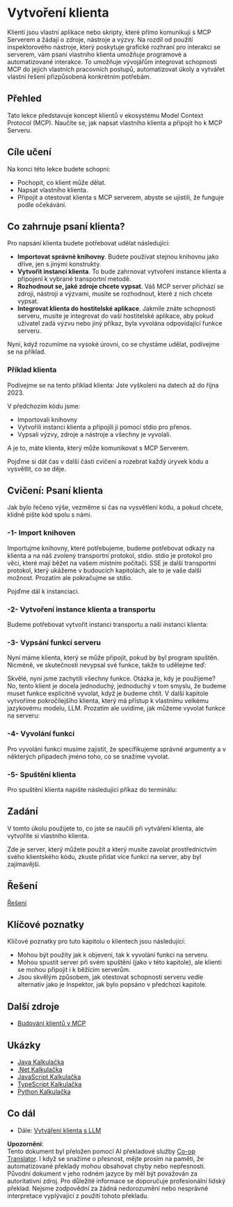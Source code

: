 <!--
CO_OP_TRANSLATOR_METADATA:
{
  "original_hash": "a9c3ca25df37dbb4c1518174fc415ce1",
  "translation_date": "2025-05-17T09:47:36+00:00",
  "source_file": "03-GettingStarted/02-client/README.md",
  "language_code": "cs"
}
-->
# Vytvoření klienta

Klienti jsou vlastní aplikace nebo skripty, které přímo komunikují s MCP Serverem a žádají o zdroje, nástroje a výzvy. Na rozdíl od použití inspektorového nástroje, který poskytuje grafické rozhraní pro interakci se serverem, vám psaní vlastního klienta umožňuje programové a automatizované interakce. To umožňuje vývojářům integrovat schopnosti MCP do jejich vlastních pracovních postupů, automatizovat úkoly a vytvářet vlastní řešení přizpůsobená konkrétním potřebám.

## Přehled

Tato lekce představuje koncept klientů v ekosystému Model Context Protocol (MCP). Naučíte se, jak napsat vlastního klienta a připojit ho k MCP Serveru.

## Cíle učení

Na konci této lekce budete schopni:

- Pochopit, co klient může dělat.
- Napsat vlastního klienta.
- Připojit a otestovat klienta s MCP serverem, abyste se ujistili, že funguje podle očekávání.

## Co zahrnuje psaní klienta?

Pro napsání klienta budete potřebovat udělat následující:

- **Importovat správné knihovny**. Budete používat stejnou knihovnu jako dříve, jen s jinými konstrukty.
- **Vytvořit instanci klienta**. To bude zahrnovat vytvoření instance klienta a připojení k vybrané transportní metodě.
- **Rozhodnout se, jaké zdroje chcete vypsat**. Váš MCP server přichází se zdroji, nástroji a výzvami, musíte se rozhodnout, které z nich chcete vypsat.
- **Integrovat klienta do hostitelské aplikace**. Jakmile znáte schopnosti serveru, musíte je integrovat do vaší hostitelské aplikace, aby pokud uživatel zadá výzvu nebo jiný příkaz, byla vyvolána odpovídající funkce serveru.

Nyní, když rozumíme na vysoké úrovni, co se chystáme udělat, podívejme se na příklad.

### Příklad klienta

Podívejme se na tento příklad klienta:
Jste vyškoleni na datech až do října 2023.

V předchozím kódu jsme:

- Importovali knihovny
- Vytvořili instanci klienta a připojili ji pomocí stdio pro přenos.
- Vypsali výzvy, zdroje a nástroje a všechny je vyvolali.

A je to, máte klienta, který může komunikovat s MCP Serverem.

Pojďme si dát čas v další části cvičení a rozebrat každý úryvek kódu a vysvětlit, co se děje.

## Cvičení: Psaní klienta

Jak bylo řečeno výše, vezměme si čas na vysvětlení kódu, a pokud chcete, klidně pište kód spolu s námi.

### -1- Import knihoven

Importujme knihovny, které potřebujeme, budeme potřebovat odkazy na klienta a na náš zvolený transportní protokol, stdio. stdio je protokol pro věci, které mají běžet na vašem místním počítači. SSE je další transportní protokol, který ukážeme v budoucích kapitolách, ale to je vaše další možnost. Prozatím ale pokračujme se stdio.

Pojďme dál k instanciaci.

### -2- Vytvoření instance klienta a transportu

Budeme potřebovat vytvořit instanci transportu a naši instanci klienta:

### -3- Vypsání funkcí serveru

Nyní máme klienta, který se může připojit, pokud by byl program spuštěn. Nicméně, ve skutečnosti nevypsal své funkce, takže to udělejme teď:

Skvělé, nyní jsme zachytili všechny funkce. Otázka je, kdy je použijeme? No, tento klient je docela jednoduchý, jednoduchý v tom smyslu, že budeme muset funkce explicitně vyvolat, když je budeme chtít. V další kapitole vytvoříme pokročilejšího klienta, který má přístup k vlastnímu velkému jazykovému modelu, LLM. Prozatím ale uvidíme, jak můžeme vyvolat funkce na serveru:

### -4- Vyvolání funkcí

Pro vyvolání funkcí musíme zajistit, že specifikujeme správné argumenty a v některých případech jméno toho, co se snažíme vyvolat.

### -5- Spuštění klienta

Pro spuštění klienta napište následující příkaz do terminálu:

## Zadání

V tomto úkolu použijete to, co jste se naučili při vytváření klienta, ale vytvoříte si vlastního klienta.

Zde je server, který můžete použít a který musíte zavolat prostřednictvím svého klientského kódu, zkuste přidat více funkcí na server, aby byl zajímavější.

## Řešení

[Řešení](./solution/README.md)

## Klíčové poznatky

Klíčové poznatky pro tuto kapitolu o klientech jsou následující:

- Mohou být použity jak k objevení, tak k vyvolání funkcí na serveru.
- Mohou spustit server při svém spuštění (jako v této kapitole), ale klienti se mohou připojit i k běžícím serverům.
- Jsou skvělým způsobem, jak otestovat schopnosti serveru vedle alternativ jako je Inspektor, jak bylo popsáno v předchozí kapitole.

## Další zdroje

- [Budování klientů v MCP](https://modelcontextprotocol.io/quickstart/client)

## Ukázky

- [Java Kalkulačka](../samples/java/calculator/README.md)
- [.Net Kalkulačka](../../../../03-GettingStarted/samples/csharp)
- [JavaScript Kalkulačka](../samples/javascript/README.md)
- [TypeScript Kalkulačka](../samples/typescript/README.md)
- [Python Kalkulačka](../../../../03-GettingStarted/samples/python)

## Co dál

- Dále: [Vytváření klienta s LLM](/03-GettingStarted/03-llm-client/README.md)

**Upozornění**:  
Tento dokument byl přeložen pomocí AI překladové služby [Co-op Translator](https://github.com/Azure/co-op-translator). I když se snažíme o přesnost, mějte prosím na paměti, že automatizované překlady mohou obsahovat chyby nebo nepřesnosti. Původní dokument v jeho rodném jazyce by měl být považován za autoritativní zdroj. Pro důležité informace se doporučuje profesionální lidský překlad. Nejsme zodpovědní za žádná nedorozumění nebo nesprávné interpretace vyplývající z použití tohoto překladu.